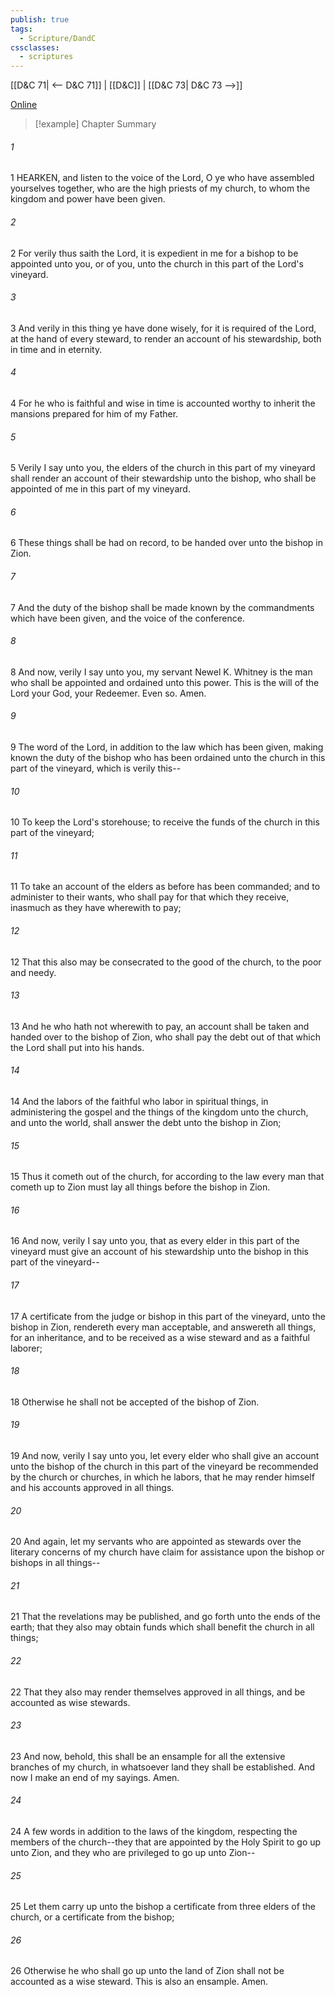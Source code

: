 ```yaml
---
publish: true
tags:
  - Scripture/DandC
cssclasses:
  - scriptures
---
```

[[D&C 71| <-- D&C 71]] | [[D&C]] | [[D&C 73| D&C 73 -->]]

[Online](https://churchofjesuschrist.org/study/scriptures/dc-testament/dc/72?lang=eng)

>[!example] Chapter Summary
>
###### 1
1 HEARKEN, and listen to the voice of the Lord, O ye who have assembled yourselves together, who are the high priests of my church, to whom the kingdom and power have been given.
###### 2
2 For verily thus saith the Lord, it is expedient in me for a bishop to be appointed unto you, or of you, unto the church in this part of the Lord's vineyard.
###### 3
3 And verily in this thing ye have done wisely, for it is required of the Lord, at the hand of every steward, to render an account of his stewardship, both in time and in eternity.
###### 4
4 For he who is faithful and wise in time is accounted worthy to inherit the mansions prepared for him of my Father.
###### 5
5 Verily I say unto you, the elders of the church in this part of my vineyard shall render an account of their stewardship unto the bishop, who shall be appointed of me in this part of my vineyard.
###### 6
6 These things shall be had on record, to be handed over unto the bishop in Zion.
###### 7
7 And the duty of the bishop shall be made known by the commandments which have been given, and the voice of the conference.
###### 8
8 And now, verily I say unto you, my servant Newel K. Whitney is the man who shall be appointed and ordained unto this power. This is the will of the Lord your God, your Redeemer. Even so. Amen.
###### 9
9 The word of the Lord, in addition to the law which has been given, making known the duty of the bishop who has been ordained unto the church in this part of the vineyard, which is verily this--
###### 10
10 To keep the Lord's storehouse; to receive the funds of the church in this part of the vineyard;
###### 11
11 To take an account of the elders as before has been commanded; and to administer to their wants, who shall pay for that which they receive, inasmuch as they have wherewith to pay;
###### 12
12 That this also may be consecrated to the good of the church, to the poor and needy.
###### 13
13 And he who hath not wherewith to pay, an account shall be taken and handed over to the bishop of Zion, who shall pay the debt out of that which the Lord shall put into his hands.
###### 14
14 And the labors of the faithful who labor in spiritual things, in administering the gospel and the things of the kingdom unto the church, and unto the world, shall answer the debt unto the bishop in Zion;
###### 15
15 Thus it cometh out of the church, for according to the law every man that cometh up to Zion must lay all things before the bishop in Zion.
###### 16
16 And now, verily I say unto you, that as every elder in this part of the vineyard must give an account of his stewardship unto the bishop in this part of the vineyard--
###### 17
17 A certificate from the judge or bishop in this part of the vineyard, unto the bishop in Zion, rendereth every man acceptable, and answereth all things, for an inheritance, and to be received as a wise steward and as a faithful laborer;
###### 18
18 Otherwise he shall not be accepted of the bishop of Zion.
###### 19
19 And now, verily I say unto you, let every elder who shall give an account unto the bishop of the church in this part of the vineyard be recommended by the church or churches, in which he labors, that he may render himself and his accounts approved in all things.
###### 20
20 And again, let my servants who are appointed as stewards over the literary concerns of my church have claim for assistance upon the bishop or bishops in all things--
###### 21
21 That the revelations may be published, and go forth unto the ends of the earth; that they also may obtain funds which shall benefit the church in all things;
###### 22
22 That they also may render themselves approved in all things, and be accounted as wise stewards.
###### 23
23 And now, behold, this shall be an ensample for all the extensive branches of my church, in whatsoever land they shall be established. And now I make an end of my sayings. Amen.
###### 24
24 A few words in addition to the laws of the kingdom, respecting the members of the church--they that are appointed by the Holy Spirit to go up unto Zion, and they who are privileged to go up unto Zion--
###### 25
25 Let them carry up unto the bishop a certificate from three elders of the church, or a certificate from the bishop;
###### 26
26 Otherwise he who shall go up unto the land of Zion shall not be accounted as a wise steward. This is also an ensample. Amen.





